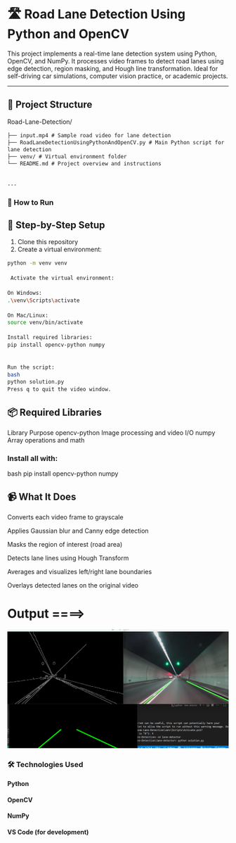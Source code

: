 # 🛣️ Road Lane Detection Using Python and OpenCV
This project implements a real-time lane detection system using Python, OpenCV, and NumPy. It processes video frames to detect road lanes using edge detection, region masking, and Hough line transformation. Ideal for self-driving car simulations, computer vision practice, or academic projects.

---

## 📁 Project Structure
Road-Lane-Detection/
```│ 
├── input.mp4 # Sample road video for lane detection 
├── RoadLaneDetectionUsingPythonAndOpenCV.py # Main Python script for lane detection
├── venv/ # Virtual environment folder
└── README.md # Project overview and instructions


---
```

### 🚀 How to Run

## 🔧 Step-by-Step Setup

1. Clone this repository  
2. Create a virtual environment:

```bash
python -m venv venv

 Activate the virtual environment:

On Windows:
.\venv\Scripts\activate

On Mac/Linux:
source venv/bin/activate

Install required libraries:
pip install opencv-python numpy


Run the script:
bash
python solution.py
Press q to quit the video window.
```
## 📦 Required Libraries
Library	Purpose
opencv-python	Image processing and video I/O
numpy	Array operations and math

### Install all with:
bash
pip install opencv-python numpy

## 📹 What It Does
Converts each video frame to grayscale

Applies Gaussian blur and Canny edge detection

Masks the region of interest (road area)

Detects lane lines using Hough Transform

Averages and visualizes left/right lane boundaries

Overlays detected lanes on the original video

# Output ====>

![Road Lane Detection Output](Screenshot.png)



### 🛠️ Technologies Used
 #### Python
#### OpenCV
#### NumPy
#### VS Code (for development)


